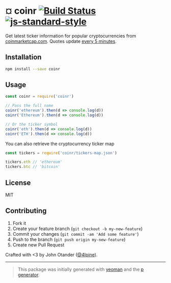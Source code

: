 # ¤ coinr [![Build Status](https://secure.travis-ci.org/johnotander/coinr.svg?branch=master)](https://travis-ci.org/johnotander/coinr) [![js-standard-style](https://img.shields.io/badge/code%20style-standard-brightgreen.svg?style=flat)](https://github.com/feross/standard)

Get latest ticker information for popular cryptocurrencies from [coinmarketcap.com](http://coinmarketcap.com/). Quotes update [every 5 minutes](http://coinmarketcap.com/api/).

## Installation

```bash
npm install --save coinr
```

## Usage

```javascript
const coinr = require('coinr')

// Pass the full name
coinr('ethereum').then(d => console.log(d))
coinr('Ethereum').then(d => console.log(d))

// Or the ticker symbol
coinr('eth').then(d => console.log(d))
coinr('ETH').then(d => console.log(d))
```

You can also retrieve the cryptocurrency ticker map

```javascript
const tickers = require('coinr/tickers-map.json')

tickers.eth // 'ethereum'
tickers.btc // 'bitcoin'
```

## License

MIT

## Contributing

1. Fork it
2. Create your feature branch (`git checkout -b my-new-feature`)
3. Commit your changes (`git commit -am 'Add some feature'`)
4. Push to the branch (`git push origin my-new-feature`)
5. Create new Pull Request

Crafted with <3 by John Otander ([@4lpine](https://twitter.com/4lpine)).

***

> This package was initially generated with [yeoman](http://yeoman.io) and the [p generator](https://github.com/johnotander/generator-p.git).
